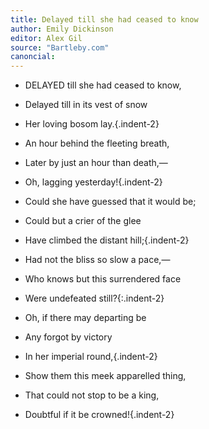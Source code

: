 ```yaml
---
title: Delayed till she had ceased to know
author: Emily Dickinson
editor: Alex Gil
source: "Bartleby.com"
canoncial: 
---
```


- DELAYED till she had ceased to know,
- Delayed till in its vest of snow
- Her loving bosom lay.{.indent-2}
- An hour behind the fleeting breath,
- Later by just an hour than death,—
- Oh, lagging yesterday!{.indent-2}


- Could she have guessed that it would be;
- Could but a crier of the glee	
- Have climbed the distant hill;{.indent-2}
- Had not the bliss so slow a pace,—
- Who knows but this surrendered face
- Were undefeated still?{:.indent-2}


- Oh, if there may departing be
- Any forgot by victory
- In her imperial round,{.indent-2}
- Show them this meek apparelled thing,
- That could not stop to be a king,
- Doubtful if it be crowned!{.indent-2}
